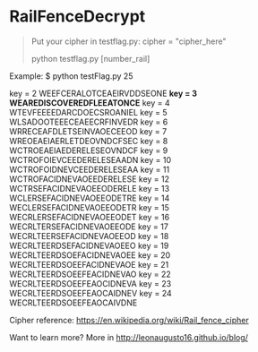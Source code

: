 # RailFenceDecrypt

> Put your cipher in testflag.py:
> cipher = "cipher_here"
> 
> python testflag.py  [number_rail]


Example:
$ python testFlag.py 25

key = 2 WEEFCERALOTCEAEIRVDDSEONE
**key = 3 WEAREDISCOVEREDFLEEATONCE**
key = 4 WTEVFEEEEDARCDOECSROANIEL
key = 5 WLSADOOTEEECEAEECRFINVEDR
key = 6 WRRECEAFDLETSEINVAOECEEOD
key = 7 WREOEAEIAERLETDEOVNDCFSEC
key = 8 WCTROEAEIAEDERELESEOVNDCF
key = 9 WCTROFOIEVCEEDERELESEAADN
key = 10 WCTROFOIDNEVCEEDERELESEAA
key = 11 WCTROFACIDNEVAOEEDERELESE
key = 12 WCTRSEFACIDNEVAOEEODERELE
key = 13 WCLERSEFACIDNEVAOEEODETRE
key = 14 WECLERSEFACIDNEVAOEEODETR
key = 15 WECRLERSEFACIDNEVAOEEODET
key = 16 WECRLTERSEFACIDNEVAOEEODE
key = 17 WECRLTEERSEFACIDNEVAOEEOD
key = 18 WECRLTEERDSEFACIDNEVAOEEO
key = 19 WECRLTEERDSOEFACIDNEVAOEE
key = 20 WECRLTEERDSOEEFACIDNEVAOE
key = 21 WECRLTEERDSOEEFEACIDNEVAO
key = 22 WECRLTEERDSOEEFEAOCIDNEVA
key = 23 WECRLTEERDSOEEFEAOCAIDNEV
key = 24 WECRLTEERDSOEEFEAOCAIVDNE

Cipher reference: https://en.wikipedia.org/wiki/Rail_fence_cipher

Want to learn more?
More in http://leonaugusto16.github.io/blog/
